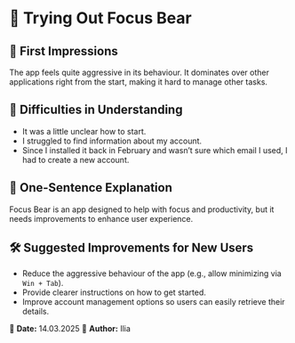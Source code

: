 # 🐻 Trying Out Focus Bear

## 🎯 First Impressions

The app feels quite aggressive in its behaviour. It dominates over other applications right from the start, making it hard to manage other tasks.

## 🤔 Difficulties in Understanding

- It was a little unclear how to start.
- I struggled to find information about my account.
- Since I installed it back in February and wasn’t sure which email I used, I had to create a new account.

## 📝 One-Sentence Explanation

Focus Bear is an app designed to help with focus and productivity, but it needs improvements to enhance user experience.

## 🛠 Suggested Improvements for New Users

- Reduce the aggressive behaviour of the app (e.g., allow minimizing via `Win + Tab`).
- Provide clearer instructions on how to get started.
- Improve account management options so users can easily retrieve their details.

📅 **Date:** 14.03.2025
👤 **Author:** Ilia
